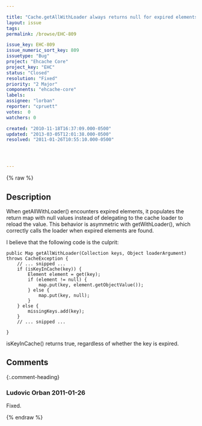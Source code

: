 ```yaml
---

title: "Cache.getAllWithLoader always returns null for expired elements"
layout: issue
tags: 
permalink: /browse/EHC-809

issue_key: EHC-809
issue_numeric_sort_key: 809
issuetype: "Bug"
project: "Ehcache Core"
project_key: "EHC"
status: "Closed"
resolution: "Fixed"
priority: "2 Major"
components: "ehcache-core"
labels: 
assignee: "lorban"
reporter: "cpruett"
votes:  0
watchers: 0

created: "2010-11-18T16:37:09.000-0500"
updated: "2013-03-05T12:01:38.000-0500"
resolved: "2011-01-26T10:55:10.000-0500"




---
```


{% raw %}

## Description

<div markdown="1" class="description">

When getAllWithLoader() encounters expired elements, it populates the return map with null values instead of delegating to the cache loader to reload the value. This behavior is asymmetric with getWithLoader(), which correctly calls the loader when expired elements are found.

I believe that the following code is the culprit:


```
public Map getAllWithLoader(Collection keys, Object loaderArgument) throws CacheException {
	// ... snipped ...
	if (isKeyInCache(key)) {
	    Element element = get(key);
	    if (element != null) {
	        map.put(key, element.getObjectValue());
	    } else {
	        map.put(key, null);
	    }
	} else {
	    missingKeys.add(key);
	}
	// ... snipped ...

}
```
 

isKeyInCache() returns true, regardless of whether the key is expired.

</div>

## Comments


{:.comment-heading}
### **Ludovic Orban** <span class="date">2011-01-26</span>

<div markdown="1" class="comment">

Fixed.

</div>



{% endraw %}
